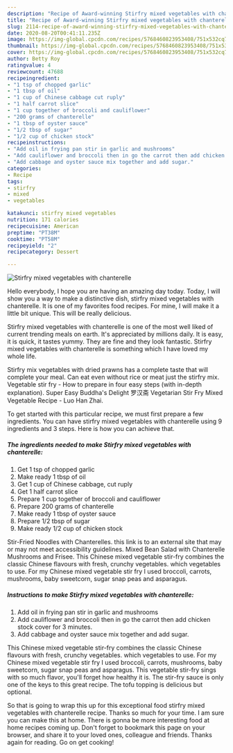 ```yaml
---
description: "Recipe of Award-winning Stir​fry mixed vegetables with chanterelle"
title: "Recipe of Award-winning Stir​fry mixed vegetables with chanterelle"
slug: 2114-recipe-of-award-winning-stirfry-mixed-vegetables-with-chanterelle
date: 2020-08-20T00:41:11.235Z
image: https://img-global.cpcdn.com/recipes/5768460823953408/751x532cq70/stirfry-mixed-vegetables-with-chanterelle-recipe-main-photo.jpg
thumbnail: https://img-global.cpcdn.com/recipes/5768460823953408/751x532cq70/stirfry-mixed-vegetables-with-chanterelle-recipe-main-photo.jpg
cover: https://img-global.cpcdn.com/recipes/5768460823953408/751x532cq70/stirfry-mixed-vegetables-with-chanterelle-recipe-main-photo.jpg
author: Betty Roy
ratingvalue: 4
reviewcount: 47688
recipeingredient:
- "1 tsp of chopped garlic"
- "1 tbsp of oil"
- "1 cup of Chinese cabbage cut ruply"
- "1 half carrot slice"
- "1 cup together of broccoli and cauliflower"
- "200 grams of chanterelle"
- "1 tbsp of oyster sauce"
- "1/2 tbsp of sugar"
- "1/2 cup of chicken stock"
recipeinstructions:
- "Add oil in frying pan stir in garlic and mushrooms"
- "Add cauliflower and broccoli then in go the carrot then add chicken stock cover for 3 minutes."
- "Add cabbage and oyster sauce mix together and add sugar."
categories:
- Recipe
tags:
- stirfry
- mixed
- vegetables

katakunci: stirfry mixed vegetables 
nutrition: 171 calories
recipecuisine: American
preptime: "PT38M"
cooktime: "PT58M"
recipeyield: "2"
recipecategory: Dessert

---
```



![Stir​fry mixed vegetables with chanterelle](https://img-global.cpcdn.com/recipes/5768460823953408/751x532cq70/stirfry-mixed-vegetables-with-chanterelle-recipe-main-photo.jpg)

Hello everybody, I hope you are having an amazing day today. Today, I will show you a way to make a distinctive dish, stir​fry mixed vegetables with chanterelle. It is one of my favorites food recipes. For mine, I will make it a little bit unique. This will be really delicious.

Stir​fry mixed vegetables with chanterelle is one of the most well liked of current trending meals on earth. It's appreciated by millions daily. It is easy, it is quick, it tastes yummy. They are fine and they look fantastic. Stir​fry mixed vegetables with chanterelle is something which I have loved my whole life.

Stirfry mix vegetables with dried prawns has a complete taste that will complete your meal. Can eat even without rice or meat just the stirfry mix. Vegetable stir fry - How to prepare in four easy steps (with in-depth explanation). Super Easy Buddha&#39;s Delight 罗汉斋 Vegetarian Stir Fry Mixed Vegetable Recipe - Luo Han Zhai.


To get started with this particular recipe, we must first prepare a few ingredients. You can have stir​fry mixed vegetables with chanterelle using 9 ingredients and 3 steps. Here is how you can achieve that.

<!--inarticleads1-->

##### The ingredients needed to make Stir​fry mixed vegetables with chanterelle:

1. Get 1 tsp of chopped garlic
1. Make ready 1 tbsp of oil
1. Get 1 cup of Chinese cabbage, cut ruply
1. Get 1 half carrot slice
1. Prepare 1 cup together of broccoli and cauliflower
1. Prepare 200 grams of chanterelle
1. Make ready 1 tbsp of oyster sauce
1. Prepare 1/2 tbsp of sugar
1. Make ready 1/2 cup of chicken stock


Stir-Fried Noodles with Chanterelles. this link is to an external site that may or may not meet accessibility guidelines. Mixed Bean Salad with Chanterelle Mushrooms and Frisee. This Chinese mixed vegetable stir-fry combines the classic Chinese flavours with fresh, crunchy vegetables. which vegetables to use. For my Chinese mixed vegetable stir fry I used broccoli, carrots, mushrooms, baby sweetcorn, sugar snap peas and asparagus. 

<!--inarticleads2-->

##### Instructions to make Stir​fry mixed vegetables with chanterelle:

1. Add oil in frying pan stir in garlic and mushrooms
1. Add cauliflower and broccoli then in go the carrot then add chicken stock cover for 3 minutes.
1. Add cabbage and oyster sauce mix together and add sugar.


This Chinese mixed vegetable stir-fry combines the classic Chinese flavours with fresh, crunchy vegetables. which vegetables to use. For my Chinese mixed vegetable stir fry I used broccoli, carrots, mushrooms, baby sweetcorn, sugar snap peas and asparagus. This vegetable stir-fry sings with so much flavor, you&#39;ll forget how healthy it is. The stir-fry sauce is only one of the keys to this great recipe. The tofu topping is delicious but optional. 

So that is going to wrap this up for this exceptional food stir​fry mixed vegetables with chanterelle recipe. Thanks so much for your time. I am sure you can make this at home. There is gonna be more interesting food at home recipes coming up. Don't forget to bookmark this page on your browser, and share it to your loved ones, colleague and friends. Thanks again for reading. Go on get cooking!
